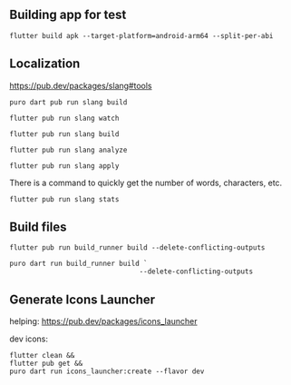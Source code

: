 
## Building app for test
```shell
flutter build apk --target-platform=android-arm64 --split-per-abi
```

## Localization
https://pub.dev/packages/slang#tools
```shell
puro dart pub run slang build
```
```shell
flutter pub run slang watch
```
```shell
flutter pub run slang build
```
```shell
flutter pub run slang analyze
```
```shell
flutter pub run slang apply
```
There is a command to quickly get the number of words, characters, etc.
```shell
flutter pub run slang stats
```

## Build files
```shell
flutter pub run build_runner build --delete-conflicting-outputs
```

```shell
puro dart run build_runner build `
                                --delete-conflicting-outputs
```

## Generate Icons Launcher
helping: https://pub.dev/packages/icons_launcher

dev icons:
```shell
flutter clean &&
flutter pub get &&
puro dart run icons_launcher:create --flavor dev
 
```
